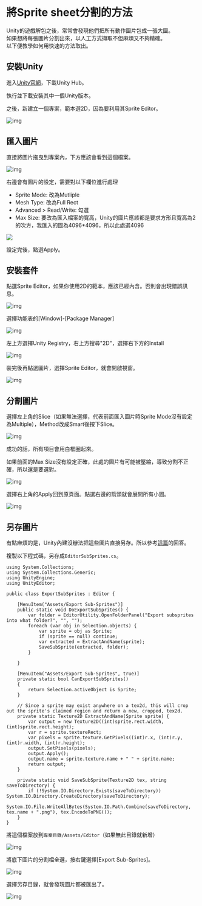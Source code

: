 # 將Sprite sheet分割的方法

Unity的遊戲解包之後，常常會發現他們把所有動作圖片包成一張大圖。  
如果想將每張圖片分割出來，以人工方式擷取不但麻煩又不夠精確。  
以下便教學如何用快速的方法取出。

## 安裝Unity

進入[Unity官網](https://unity.com/download)，下載Unity Hub。

執行並下載安裝其中一個Unity版本。

之後，新建立一個專案，範本選2D，因為要利用其Sprite Editor。

![img](https://i.imgur.com/vZcdG8C.png)

## 匯入圖片

直接將圖片拖曳到專案內，下方應該會看到這個檔案。

![img](https://i.imgur.com/kOJZr1r.png)

右邊會有圖片的設定，需要對以下欄位進行處理

- Sprite Mode: 改為Mutliple
- Mesh Type: 改為Full Rect
- Advanced > Read/Write: 勾選
- Max Size: 要改為匯入檔案的寬高，Unity的圖片應該都是要求方形且寬高為2的次方，我匯入的圖為4096\*4096，所以此處選4096

![](https://i.imgur.com/EgyR2qA.png)

設定完後，點選Apply。

## 安裝套件

點選Sprite Editor，如果你使用2D的範本，應該已經內含。否則會出現錯誤訊息。

![img](https://i.imgur.com/BxnuXkS.png)

選擇功能表的[Window]-[Package Manager]

![img](https://i.imgur.com/mbW9uNw.png)

左上方選擇Unity Registry，右上方搜尋"2D"，選擇右下方的Install

![img](https://i.imgur.com/r8PWQD1.png)

裝完後再點選圖片，選擇Sprite Editor，就會開啟視窗。

![img](https://i.imgur.com/cpndqMH.png)

## 分割圖片

選擇左上角的Slice（如果無法選擇，代表前面匯入圖片時Sprite Mode沒有設定為Multiple），Method改成Smart後按下Slice。

![img](https://i.imgur.com/dWW1zUi.png)

成功的話，所有項目會用白框圈起來。

如果前面的Max Size沒有設定正確，此處的圖片有可能被壓縮，導致分割不正確，所以還是要選對。

![img](https://i.imgur.com/9PRl74U.jpg)

選擇右上角的Apply回到原頁面。點選右邊的箭頭就會展開所有小圖。

![img](https://i.imgur.com/vnViI8C.png)

## 另存圖片

有點麻煩的是，Unity內建沒辦法把這些圖片直接另存。所以參考[這篇](https://stackoverflow.com/questions/55844965/can-you-export-sliced-sprites-png-images-in-unity)的回答。

複製以下程式碼，另存成`EditorSubSprites.cs`。

```csharp=
using System.Collections;
using System.Collections.Generic;
using UnityEngine;
using UnityEditor;

public class ExportSubSprites : Editor {

    [MenuItem("Assets/Export Sub-Sprites")]
    public static void DoExportSubSprites() {
        var folder = EditorUtility.OpenFolderPanel("Export subsprites into what folder?", "", "");
        foreach (var obj in Selection.objects) {
            var sprite = obj as Sprite;
            if (sprite == null) continue;
            var extracted = ExtractAndName(sprite);
            SaveSubSprite(extracted, folder);
        }

    }

    [MenuItem("Assets/Export Sub-Sprites", true)]
    private static bool CanExportSubSprites()
    {
        return Selection.activeObject is Sprite;
    }

    // Since a sprite may exist anywhere on a tex2d, this will crop out the sprite's claimed region and return a new, cropped, tex2d.
    private static Texture2D ExtractAndName(Sprite sprite) {
        var output = new Texture2D((int)sprite.rect.width, (int)sprite.rect.height);
        var r = sprite.textureRect;
        var pixels = sprite.texture.GetPixels((int)r.x, (int)r.y, (int)r.width, (int)r.height);
        output.SetPixels(pixels);
        output.Apply();
        output.name = sprite.texture.name + " " + sprite.name;
        return output;
    }

    private static void SaveSubSprite(Texture2D tex, string saveToDirectory) {
        if (!System.IO.Directory.Exists(saveToDirectory)) System.IO.Directory.CreateDirectory(saveToDirectory);
        System.IO.File.WriteAllBytes(System.IO.Path.Combine(saveToDirectory, tex.name + ".png"), tex.EncodeToPNG());
    }
}
```

將這個檔案放到`專案目錄/Assets/Editor`（如果無此目錄就新增）

![img](https://i.imgur.com/7PnBF6T.png)

將底下圖片的分割檔全選，按右鍵選擇[Export Sub-Sprites]。

![img](https://i.imgur.com/aGUp2OF.png)

選擇另存目錄，就會發現圖片都被匯出了。

![img](https://i.imgur.com/F6TYRpW.png)
